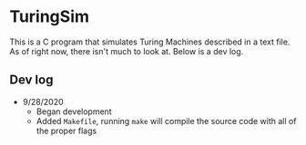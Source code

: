 # TuringSim
This is a C program that simulates Turing Machines described in a text file. As of right now, there isn't much to look at. Below is a dev log.
## Dev log
* 9/28/2020
    * Began development
    * Added `Makefile`, running `make` will compile the source code with all of the proper flags
